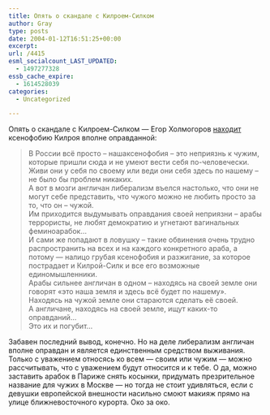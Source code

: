 ```yaml
---
title: Опять о скандале с Килроем-Силком
author: Gray
type: posts
date: 2004-01-12T16:51:25+00:00
excerpt:
url: /4415
esml_socialcount_LAST_UPDATED:
  - 1497277328
essb_cache_expire:
  - 1614528039
categories:
  - Uncategorized

---
```








Опять о скандале с Килроем-Силком &#8212; Егор Холмогоров <a href="http://www.livejournal.com/users/holmogor/644236.html" target="_blank">находит</a> ксенофобию Килроя вполне оправданной:

> В России всё просто &#8211; нашаксенофобия &#8211; это неприязнь к чужим, которые пришли сюда и не умеют вести себя по-человечески.  
> Живи они у себя по своему или веди они себя здесь по нашему &#8211; не было бы проблем никаких.  
> А вот в мозги англичан либерализм въелся настолько, что они не могут себе представить, что чужого можно не любить просто за то, что он &#8211; чужой.  
> Им приходится выдумывать оправдания своей неприязни &#8211; арабы террористы, не любят демократию и угнетают вагинальных феминоарабок&#8230;  
> И сами же попадают в ловушку &#8211; такие обвинения очень трудно распространить на всех и на каждого конкретного араба, а потому &#8212; налицо грубая ксенофобия и разжигание, за которое пострадает и Килрой-Силк и все его возможные единомышленники.  
> Арабы сильнее англичан в одном &#8211; находясь на своей земле они говорят &laquo;это наша земля и здесь всё будет по нашему&raquo;.  
> Находясь на чужой земле они стараются сделать её своей.  
> А англичане, находясь на своей земле, ищут каких-то оправданий&#8230;  
> Это их и погубит&#8230;

Забавен последний вывод, конечно. Но на деле либерализм англичан вполне оправдан и является единственным средством выживания. Только с уважением относясь ко всем &#8212; своим или чужим &#8212; можно рассчитывать, что с уважением будут относится и к тебе. О да, можно заставить арабок в Париже снять косынки, придумать презрительное название для чужих в Москве &#8212; но тогда не стоит удивляться, если с девушки европейской внешности насильно смоют макияж прямо на улице ближневосточного курорта. Око за око.